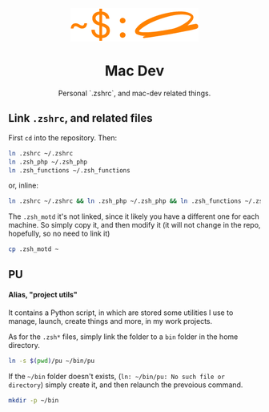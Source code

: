 <div align="center">
  <img src=".readme/logo.png" />
  <h1><strong>Mac Dev</strong></h1>
  <p>Personal `.zshrc`, and mac-dev related things.</p>
</div>

## Link `.zshrc`, and related files
First `cd` into the repository. Then:
```sh
ln .zshrc ~/.zshrc
ln .zsh_php ~/.zsh_php
ln .zsh_functions ~/.zsh_functions
```
or, inline:
```sh
ln .zshrc ~/.zshrc && ln .zsh_php ~/.zsh_php && ln .zsh_functions ~/.zsh_functions
```

The `.zsh_motd` it's not linked, since it likely you have a different one for each machine.
So simply copy it, and then modify it (it will not change in the repo, hopefully, so no need to link it)
```sh
cp .zsh_motd ~
```

## PU
#### Alias, "project utils"
It contains a Python script, in which are stored some utilities I use to manage, launch, create things and more, in my work projects.

As for the `.zsh*` files, simply link the folder to a `bin` folder in the home directory.
```sh
ln -s $(pwd)/pu ~/bin/pu
```
If the `~/bin` folder doesn't exists, (`ln: ~/bin/pu: No such file or directory`) simply create it, and then relaunch the prevoious command.
```sh
mkdir -p ~/bin
```